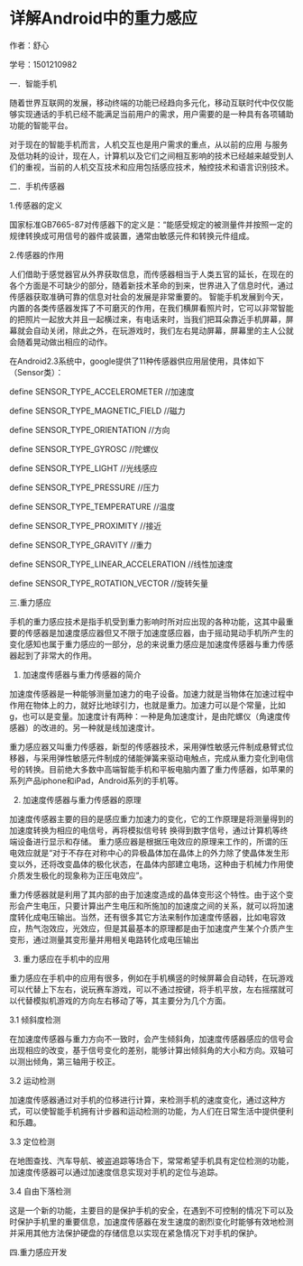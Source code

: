 # 详解Android中的重力感应

作者：舒心

学号：1501210982

一．智能手机
	
  随着世界互联网的发展，移动终端的功能已经趋向多元化，移动互联时代中仅仅能够实现通话的手机已经不能满足当前用户的需求，用户需要的是一种具有各项辅助功能的智能平台。
  
  对于现在的智能手机而言，人机交互也是用户需求的重点，从以前的应用
  与服务及低功耗的设计，现在人，计算机以及它们之间相互影响的技术已经越来越受到人们的重视，当前的人机交互技术和应用包括感应技术，触控技术和语言识别技术。

二．手机传感器

1.传感器的定义

国家标准GB7665-87对传感器下的定义是：“能感受规定的被测量件并按照一定的规律转换成可用信号的器件或装置，通常由敏感元件和转换元件组成。

2.传感器的作用

人们借助于感觉器官从外界获取信息，而传感器相当于人类五官的延长，在现在的各个方面是不可缺少的部分，随着新技术革命的到来，世界进入了信息时代，通过传感器获取准确可靠的信息对社会的发展是非常重要的。
智能手机发展到今天，内置的各类传感器发挥了不可磨灭的作用，在我们横屏看照片时，它可以非常智能的把照片一起放大并且一起横过来，有电话来时，当我们把耳朵靠近手机屏幕，屏幕就会自动关闭，除此之外，在玩游戏时，我们左右晃动屏幕，屏幕里的主人公就会随着晃动做出相应的动作。

在Android2.3系统中，google提供了11种传感器供应用层使用，具体如下（Sensor类）：

define SENSOR_TYPE_ACCELEROMETER                    //加速度

define SENSOR_TYPE_MAGNETIC_FIELD                   //磁力

define SENSOR_TYPE_ORIENTATION                      //方向

define SENSOR_TYPE_GYROSC                           //陀螺仪

define SENSOR_TYPE_LIGHT                            //光线感应

define SENSOR_TYPE_PRESSURE                         //压力

define SENSOR_TYPE_TEMPERATURE                      //温度

define SENSOR_TYPE_PROXIMITY                        //接近

define SENSOR_TYPE_GRAVITY                          //重力

define SENSOR_TYPE_LINEAR_ACCELERATION              //线性加速度

define SENSOR_TYPE_ROTATION_VECTOR                  //旋转矢量

三.重力感应
	
手机的重力感应技术是指手机受到重力影响时所对应出现的各种功能，这其中最重要的传感器是加速度感应器但又不限于加速度感应器，由于摇动晃动手机所产生的变化感知也属于重力感应的一部分，总的来说重力感应是加速度传感器与重力传感器起到了非常大的作用。

1.	加速度传感器与重力传感器的简介

加速度传感器是一种能够测量加速力的电子设备。加速力就是当物体在加速过程中作用在物体上的力，就好比地球引力，也就是重力。加速力可以是个常量，比如g，也可以是变量。加速度计有两种：一种是角加速度计，是由陀螺仪（角速度传感器）的改进的。另一种就是线加速度计。

重力感应器又叫重力传感器，新型的传感器技术，采用弹性敏感元件制成悬臂式位移器，与采用弹性敏感元件制成的储能弹簧来驱动电触点，完成从重力变化到电信号的转换。目前绝大多数中高端智能手机和平板电脑内置了重力传感器，如苹果的系列产品iphone和iPad，Android系列的手机等。

2.	加速度传感器与重力传感器的原理

加速度传感器主要的目的是感应重力加速力的变化，它的工作原理是将测量得到的加速度转换为相应的电信号，再将模拟信号转
换得到数字信号，通过计算机等终端设备进行显示和存储。
重力感应器是根据压电效应的原理来工作的，所谓的压电效应就是“对于不存在对称中心的异极晶体加在晶体上的外力除了使晶体发生形变以外，还将改变晶体的极化状态，在晶体内部建立电场，这种由于机械力作用使介质发生极化的现象称为正压电效应”。

重力传感器就是利用了其内部的由于加速度造成的晶体变形这个特性。由于这个变形会产生电压，只要计算出产生电压和所施加的加速度之间的关系，就可以将加速度转化成电压输出。当然，还有很多其它方法来制作加速度传感器，比如电容效应，热气泡效应，光效应，但是其最基本的原理都是由于加速度产生某个介质产生变形，通过测量其变形量并用相关电路转化成电压输出

3.	重力感应在手机中的应用

重力感应在手机中的应用有很多，例如在手机横竖的时候屏幕会自动转，在玩游戏可以代替上下左右，说玩赛车游戏，可以不通过按键，将手机平放，左右摇摆就可以代替模拟机游戏的方向左右移动了等，其主要分为几个方面。

3.1	倾斜度检测

在加速度传感器与重力方向不一致时，会产生倾斜角，加速度传感器感应的信号会出现相应的改变，基于信号变化的差别，能够计算出倾斜角的大小和方向。双轴可以测出倾角，第三轴用于校正。

3.2	运动检测

加速度传感器通过对手机的位移进行计算，来检测手机的速度变化，通过这种方式，可以使智能手机拥有计步器和运动检测的功能，为人们在日常生活中提供便利和乐趣。

3.3	定位检测

在地图查找、汽车导航、被盗追踪等场合下，常常希望手机具有定位检测的功能，加速度传感器可以通过加速度信息实现对手机的定位与追踪。

3.4	自由下落检测

这是一个新的功能，主要目的是保护手机的安全，在遇到不可控制的情况下可以及时保护手机里的重要信息，加速度传感器在发生速度的剧烈变化时能够有效地检测并采用其他方法保护硬盘的存储信息以实现在紧急情况下对手机的保护。

四.重力感应开发

